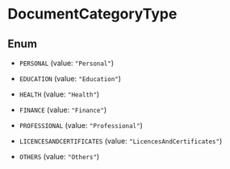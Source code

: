 

# DocumentCategoryType

## Enum


* `PERSONAL` (value: `"Personal"`)

* `EDUCATION` (value: `"Education"`)

* `HEALTH` (value: `"Health"`)

* `FINANCE` (value: `"Finance"`)

* `PROFESSIONAL` (value: `"Professional"`)

* `LICENCESANDCERTIFICATES` (value: `"LicencesAndCertificates"`)

* `OTHERS` (value: `"Others"`)



